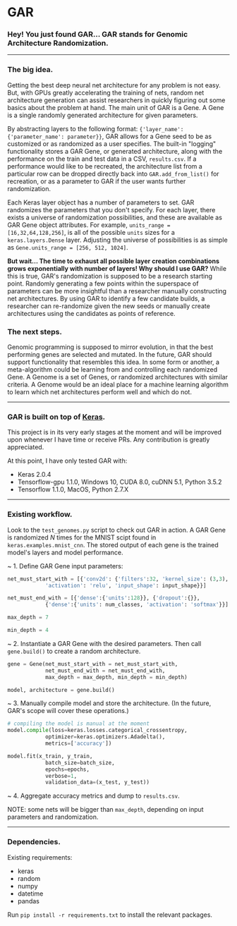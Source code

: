 # GAR
### Hey! You just found GAR... GAR stands for Genomic Architecture Randomization.
---
### The big idea.

Getting the best deep neural net architecture for any problem is not easy. But, with GPUs greatly accelerating the training of nets, random net architecture generation can assist researchers in quickly figuring out some basics about the problem at hand. The main unit of GAR is a Gene. A Gene is a single randomly generated architecture for given parameters.

By abstracting layers to the following format: ```{'layer_name': {'parameter_name': parameter}}```, GAR allows for a Gene seed to be as customized or as randomized as a user specifies. The built-in "logging" functionality stores a GAR Gene, or generated architecture, along with the performance on the train and test data in a CSV, `results.csv`. If a performance would like to be recreated, the architecture list from a particular row can be dropped directly back into `GAR.add_from_list()` for recreation, or as a parameter to GAR if the user wants further randomization.

Each Keras layer object has a number of parameters to set. GAR randomizes the parameters that you don't specify. For each layer, there exists a universe of randomization possibilities, and these are available as GAR Gene object attributes. For example, `units_range = [16,32,64,128,256]`, is all of the possible `units` sizes for a `keras.layers.Dense` layer. Adjusting the universe of possibilities is as simple as `Gene.units_range = [256, 512, 1024]`.

**But wait... The time to exhaust all possible layer creation combinations grows exponentially with number of layers! Why should I use GAR?**
While this is true, GAR's randomization is supposed to be a research starting point. Randomly generating a few points within the superspace of parameters can be more insightful than a researcher manually constructing net architectures. By using GAR to identify a few candidate builds, a researcher can re-randomize given the new seeds or manually create architectures using the candidates as points of reference.

### The next steps.

Genomic programming is supposed to mirror evolution, in that the best performing genes are selected and mutated. In the future, GAR should support functionality that resembles this idea. In some form or another, a meta-algorithm could be learning from and controlling each randomized Gene. A Genome is a set of Genes, or randomized architectures with similar criteria. A Genome would be an ideal place for a machine learning algorithm to learn which net architectures perform well and which do not.

---
### GAR is built on top of [Keras](https://github.com/fchollet/keras).

This project is in its very early stages at the moment and will be improved upon whenever I have time or receive PRs. Any contribution is greatly appreciated.

At this point, I have only tested GAR with:
  - Keras 2.0.4
  - Tensorflow-gpu 1.1.0, Windows 10, CUDA 8.0, cuDNN 5.1, Python 3.5.2
  - Tensorflow 1.1.0, MacOS, Python 2.7.X

---
### Existing workflow.

Look to the `test_genomes.py` script to check out GAR in action. A GAR Gene is randomized *N* times for the MNIST scipt found in `keras.examples.mnist_cnn`. The stored output of each gene is the trained model's layers and model performance.

~ 1. Define GAR Gene input parameters:

```python
net_must_start_with = [{'conv2d': {'filters':32, 'kernel_size': (3,3),
            'activation': 'relu', 'input_shape': input_shape}}]

net_must_end_with = [{'dense':{'units':128}}, {'dropout':{}},
            {'dense':{'units': num_classes, 'activation': 'softmax'}}]

max_depth = 7

min_depth = 4
```

~ 2. Instantiate a GAR Gene with the desired parameters. Then call `gene.build()` to create a random architecture.

```python
gene = Gene(net_must_start_with = net_must_start_with,
            net_must_end_with = net_must_end_with,
            max_depth = max_depth, min_depth = min_depth)

model, architecture = gene.build()
```
~ 3. Manually compile model and store the architecture. (In the future, GAR's scope will cover these operations.)
```python
# compiling the model is manual at the moment
model.compile(loss=keras.losses.categorical_crossentropy,
            optimizer=keras.optimizers.Adadelta(),
            metrics=['accuracy'])

model.fit(x_train, y_train,
            batch_size=batch_size,
            epochs=epochs,
            verbose=1,
            validation_data=(x_test, y_test))
```
~ 4. Aggregate accuracy metrics and dump to `results.csv`.

NOTE: some nets will be bigger than `max_depth`, depending on input parameters and randomization.

---
### Dependencies.

Existing requirements:

- keras
- random
- numpy
- datetime
- pandas

Run `pip install -r requirements.txt` to install the relevant packages.
